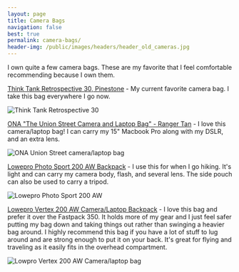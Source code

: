 ```yaml
---
layout: page
title: Camera Bags
navigation: false
best: true
permalink: camera-bags/
header-img: /public/images/headers/header_old_cameras.jpg
---
```


I own quite a few camera bags. These are my favorite that I feel comfortable recommending because I own them.

[Think Tank Retrospective 30, Pinestone](http://www.amazon.com/gp/product/B0039ZJ15I/ref=as_li_ss_tl?ie=UTF8&amp;camp=1789&amp;creative=390957&amp;creativeASIN=B0039ZJ15I&amp;linkCode=as2&amp;tag=sunpech-20) - My current favorite camera bag. I take this bag everywhere I go now.

![Think Tank Retrospective 30](http://4.bp.blogspot.com/-i7dDPjY315g/U-P3dqgNMII/AAAAAAABwDc/BBQgOYWvf1I/s600/2014-08-07+at+14-50-18.jpg)

[ONA "The Union Street Camera and Laptop Bag" - Ranger Tan](http://www.amazon.com/gp/product/B004GGA0J0/ref=as_li_ss_tl?ie=UTF8&amp;tag=sunpech-20&amp;linkCode=as2&amp;camp=1789&amp;creative=390957&amp;creativeASIN=B004GGA0J0) - I love this camera/laptop bag! I can carry my 15" Macbook Pro along with my DSLR, and an extra lens.

![ONA Union Street camera/laptop bag](http://4.bp.blogspot.com/-HqBUo43UW9I/U-P3hxFtP9I/AAAAAAABwDk/1Ztw9VRdqMM/s600/2014-08-07+at+14-49-36.jpg)

[Lowepro Photo Sport 200 AW Backpack](http://www.amazon.com/gp/product/B007POB3DC/ref=as_li_ss_tl?ie=UTF8&amp;tag=sunpech-20&amp;linkCode=as2&amp;camp=1789&amp;creative=390957&amp;creativeASIN=B007POB3DC) - I use this for when I go hiking. It's light and can carry my camera body, flash, and several lens. The side pouch can also be used to carry a tripod.

![Lowepro Photo Sport 200 AW](http://2.bp.blogspot.com/-mb8BG8NdkZA/U-P3lF9YkTI/AAAAAAABwDs/9L_U9rbP7BQ/s600/2014-08-07+at+14-45-45.jpg)

[Lowepro Vertex 200 AW Camera/Laptop Backpack](http://www.amazon.com/gp/product/B000MULXPO/ref=as_li_ss_tl?ie=UTF8&amp;camp=1789&amp;creative=390957&amp;creativeASIN=B000MULXPO&amp;linkCode=as2&amp;tag=sunpech-20) - I love this bag and prefer it over the Fastpack 350. It holds more of my gear and I just feel safer putting my bag down and taking things out rather than swinging a heavier bag around. I highly recommend this bag if you have a lot of stuff to lug around and are strong enough to put it on  your back. It's great for flying and traveling as it easily fits in the overhead compartment.

![Lowpro Vertex 200 AW Camera/laptop bag](http://4.bp.blogspot.com/-70SgR2Y5rQU/U-P3pCwCoGI/AAAAAAABwD0/Ae4bKTS9Mjg/s600/2014-08-07+at+14-44-52.jpg)
